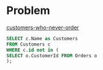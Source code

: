 

# Problem 
[customers-who-never-order](https://leetcode.com/problems/customers-who-never-order/)

```sql
SELECT c.Name as Customers
FROM Customers c
WHERE c.id not in (
SELECT o.CustomerId FROM Orders o
);
```